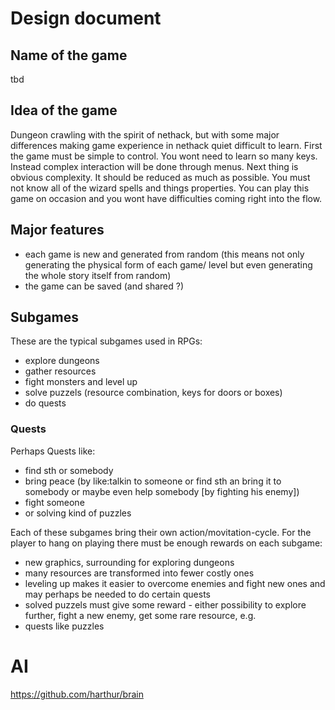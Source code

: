 # Design document
## Name of the game
tbd

## Idea of the game
Dungeon crawling with the spirit of nethack, but with some major differences making
game experience in nethack quiet difficult to learn. First the game must be simple
to control. You wont need to learn so many keys. Instead complex interaction will be
done through menus. Next thing is obvious complexity. It should be reduced as much
as possible. You must not know all of the wizard spells and things properties.
You can play this game on occasion and you wont have difficulties coming right into the
flow.

## Major features
- each game is new and generated from random (this means not only generating the physical form of each game/ level but even generating the whole story itself from random)
- the game can be saved (and shared ?)

## Subgames
These are the typical subgames used in RPGs:
- explore dungeons
- gather resources
- fight monsters and level up
- solve puzzels (resource combination, keys for doors or boxes)
- do quests
### Quests
Perhaps Quests like:
- find sth or somebody
- bring peace (by like:talkin to someone or find sth an bring it to somebody or maybe even help somebody [by fighting his enemy])
- fight someone
- or solving kind of puzzles

Each of these subgames bring their own action/movitation-cycle. For the player to
hang on playing there must be enough rewards on each subgame:
- new graphics, surrounding for exploring dungeons
- many resources are transformed into fewer costly ones
- leveling up makes it easier to overcome enemies and fight new ones and may perhaps be needed to do certain quests
- solved puzzels must give some reward - either possibility to explore further, fight 
  a new enemy, get some rare resource, e.g.
- quests like puzzles



# AI
https://github.com/harthur/brain
